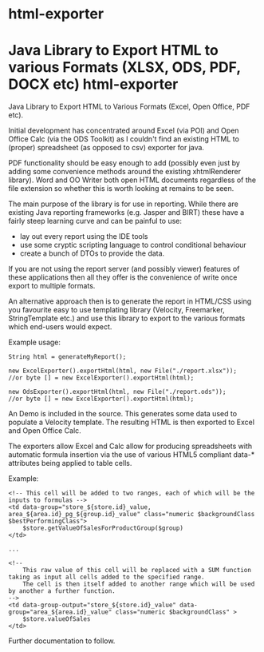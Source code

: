 html-exporter
============

Java Library to Export HTML to various Formats (XLSX, ODS, PDF, DOCX etc)
html-exporter
============

Java Library to Export HTML to Various Formats (Excel, Open Office, PDF etc).

Initial development has concentrated around  Excel (via POI) and Open Office Calc (via the ODS Toolkit)
as I couldn't find an existing HTML to (proper) spreadsheet (as opposed to csv) exporter for java.

PDF functionality should be easy enough to add (possibly even just by adding some convenience methods around
the existing xhtmlRenderer library). Word and OO Writer both open HTML documents regardless of the file extension 
so whether this is worth looking at remains to be seen.

The main purpose of the library is for use in reporting. While there are existing Java reporting frameworks 
(e.g. Jasper and BIRT) these have a fairly steep learning curve and can be painful to use: 

- lay out every report using the IDE tools
- use some cryptic scripting language to control conditional behaviour
- create a bunch of DTOs to provide the data.

If you are not using the report server (and possibly viewer) features of these applications then all they offer is 
the convenience of write once export to multiple formats.

An alternative approach then is to generate the report in HTML/CSS using you favourite easy to use templating library (Velocity, Freemarker, 
StringTemplate etc.) and use this library to export to the various formats which end-users would expect.

Example usage:

	String html = generateMyReport();

	new ExcelExporter().exportHtml(html, new File("./report.xlsx"));
	//or byte [] = new ExcelExporter().exportHtml(html);
	
	new OdsExporter().exportHtml(html, new File("./report.ods"));
	//or byte [] = new ExcelExporter().exportHtml(html);
	

An Demo is included in the source. This generates some data used to populate a Velocity template. The resulting HTML is then exported to
Excel and Open Office Calc.

The exporters allow Excel and Calc allow for producing spreadsheets with automatic formula insertion via the use of various HTML5 
compliant data-* attributes being applied to table cells.

Example:

	<!-- This cell will be added to two ranges, each of which will be the inputs to formulas -->
	<td data-group="store_${store.id}_value, area_${area.id}_pg_${group.id}_value" class="numeric $backgroundClass $bestPerformingClass">
		$store.getValueOfSalesForProductGroup($group)
    </td>   
    
    ...
	
	<!-- 
		This raw value of this cell will be replaced with a SUM function taking as input all cells added to the specified range.
		The cell is then itself added to another range which will be used by another a further function.
	-->
	<td data-group-output="store_${store.id}_value" data-group="area_${area.id}_value" class="numeric $backgroundClass" >
		$store.valueOfSales
    </td>  
    
    
Further documentation to follow.

 